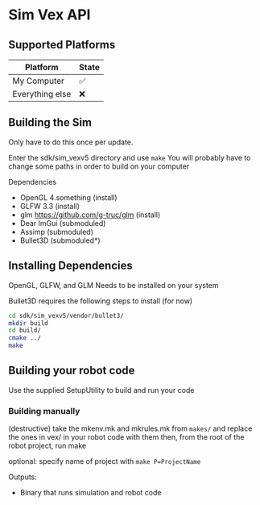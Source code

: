 # Sim Vex API

## Supported Platforms

| Platform        | State | 
|-----------------|-------|
| My Computer     |  ✅   | 
| Everything else |  ❌   |

## Building the Sim
Only have to do this once per update.

Enter the sdk/sim_vexv5 directory and use `make`
You will probably have to change some paths in order to build on your computer

Dependencies
- OpenGL 4.something (install)
- GLFW 3.3 (install)
- glm https://github.com/g-truc/glm (install)
- Dear ImGui (submoduled)
- Assimp (submoduled)
- Bullet3D (submoduled*)

## Installing Dependencies
OpenGL, GLFW, and GLM Needs to be installed on your system

Bullet3D requires the following steps to install (for now)
```bash
cd sdk/sim_vexv5/vendor/bullet3/
mkdir build
cd build/
cmake ../
make
```

## Building your robot code

Use the supplied SetupUtility to build and run your code

### Building manually
(destructive)
take the mkenv.mk and mkrules.mk from `makes/` and replace the ones in vex/ in your robot code with them
then, from the root of the robot project, run make

optional:
specify name of project with `make P=ProjectName`

Outputs:
- Binary that runs simulation and robot code
